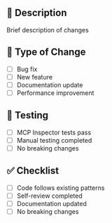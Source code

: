 ## 📝 Description

Brief description of changes

## 🔄 Type of Change

- [ ] Bug fix
- [ ] New feature
- [ ] Documentation update
- [ ] Performance improvement

## 🧪 Testing

- [ ] MCP Inspector tests pass
- [ ] Manual testing completed
- [ ] No breaking changes

## ✅ Checklist

- [ ] Code follows existing patterns
- [ ] Self-review completed
- [ ] Documentation updated
- [ ] No breaking changes
